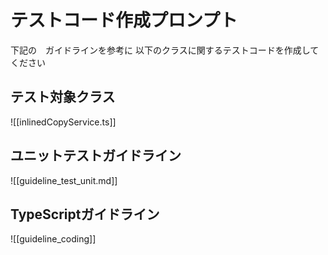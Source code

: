 # テストコード作成プロンプト

下記の　ガイドラインを参考に
以下のクラスに関するテストコードを作成してください

## テスト対象クラス
![[inlinedCopyService.ts]]

## ユニットテストガイドライン
![[guideline_test_unit.md]]

## TypeScriptガイドライン
![[guideline_coding]]